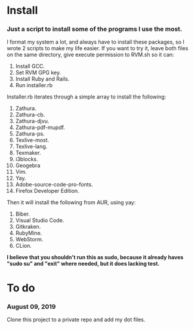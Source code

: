 # Install
### Just a script to install some of the programs I use the most.

I format my system a lot, and always have to install these packages, so I wrote 2 scripts to make my life easier.
If you want to try it, leave both files on the same directory, give execute permission to RVM.sh so it can:
1. Install GCC.
1. Set RVM GPG key.
1. Install Ruby and Rails.
1. Run installer.rb

Installer.rb iterates through a simple array to install the following:

1. Zathura.
2. Zathura-cb.
3. Zathura-djvu.
4. Zathura-pdf-mupdf.
5. Zathura-ps.
6. Texlive-most.
7. Texlive-lang.
8. Texmaker.
9. i3blocks.
10. Geogebra
11. Vim.
12. Yay.
13. Adobe-source-code-pro-fonts.
14. Firefox Developer Edition.

Then it will install the following from AUR, using yay:

1. Biber.
2. Visual Studio Code.
3. Gitkraken.
4. RubyMine.
5. WebStorm.
6. CLion.

**I believe that you shouldn't run this as sudo, because it already haves "sudo su" and "exit" where needed, but it does lacking test.**

# To do
### August 09, 2019
Clone this project to a private repo and add my dot files.